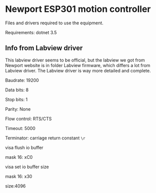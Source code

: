 # Newport ESP301 motion controller

Files and drivers required to use the equipment.

Requirements: dotnet 3.5

## Info from Labview driver

This labview driver seems to be official, but the labview we got from Newport website is in folder Labview firmware, which differs a lot from Labview driver. The Labview driver is way more detailed and complete. 

Baudrate: 19200

Data bits: 8 

Stop bits: 1

Parity: None

Flow control: RTS/CTS

Timeout: 5000

Terminator: carriage return constant `\r`

visa flush io buffer

mask 16: xC0

visa set io buffer size

mask 16: x30

size:4096
